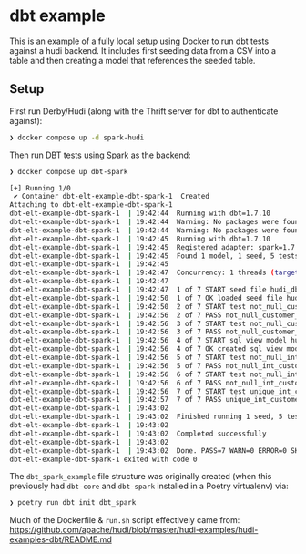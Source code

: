 # dbt example

This is an example of a fully local setup using Docker to run dbt tests against a hudi backend.
It includes first seeding data from a CSV into a table and then creating a model that references the seeded table.

## Setup

First run Derby/Hudi (along with the Thrift server for dbt to authenticate against):

```bash
❯ docker compose up -d spark-hudi
```

Then run DBT tests using Spark as the backend:

```bash
❯ docker compose up dbt-spark

[+] Running 1/0
 ✔ Container dbt-elt-example-dbt-spark-1  Created                                                                                                                0.0s
Attaching to dbt-elt-example-dbt-spark-1
dbt-elt-example-dbt-spark-1  | 19:42:44  Running with dbt=1.7.10
dbt-elt-example-dbt-spark-1  | 19:42:44  Warning: No packages were found in packages.yml
dbt-elt-example-dbt-spark-1  | 19:42:44  Warning: No packages were found in packages.yml
dbt-elt-example-dbt-spark-1  | 19:42:45  Running with dbt=1.7.10
dbt-elt-example-dbt-spark-1  | 19:42:45  Registered adapter: spark=1.7.1
dbt-elt-example-dbt-spark-1  | 19:42:45  Found 1 model, 1 seed, 5 tests, 0 sources, 0 exposures, 0 metrics, 439 macros, 0 groups, 0 semantic models
dbt-elt-example-dbt-spark-1  | 19:42:45
dbt-elt-example-dbt-spark-1  | 19:42:47  Concurrency: 1 threads (target='dev')
dbt-elt-example-dbt-spark-1  | 19:42:47
dbt-elt-example-dbt-spark-1  | 19:42:47  1 of 7 START seed file hudi_dbt.customer_base .................................. [RUN]
dbt-elt-example-dbt-spark-1  | 19:42:50  1 of 7 OK loaded seed file hudi_dbt.customer_base .............................. [INSERT 599 in 3.38s]
dbt-elt-example-dbt-spark-1  | 19:42:50  2 of 7 START test not_null_customer_base_customer_id ........................... [RUN]
dbt-elt-example-dbt-spark-1  | 19:42:56  2 of 7 PASS not_null_customer_base_customer_id ................................. [PASS in 5.59s]
dbt-elt-example-dbt-spark-1  | 19:42:56  3 of 7 START test not_null_customer_base_store_id .............................. [RUN]
dbt-elt-example-dbt-spark-1  | 19:42:56  3 of 7 PASS not_null_customer_base_store_id .................................... [PASS in 0.20s]
dbt-elt-example-dbt-spark-1  | 19:42:56  4 of 7 START sql view model hudi_dbt.int_customers_per_store ................... [RUN]
dbt-elt-example-dbt-spark-1  | 19:42:56  4 of 7 OK created sql view model hudi_dbt.int_customers_per_store .............. [OK in 0.14s]
dbt-elt-example-dbt-spark-1  | 19:42:56  5 of 7 START test not_null_int_customers_per_store_store_id .................... [RUN]
dbt-elt-example-dbt-spark-1  | 19:42:56  5 of 7 PASS not_null_int_customers_per_store_store_id .......................... [PASS in 0.31s]
dbt-elt-example-dbt-spark-1  | 19:42:56  6 of 7 START test not_null_int_customers_per_store_total_customers ............. [RUN]
dbt-elt-example-dbt-spark-1  | 19:42:56  6 of 7 PASS not_null_int_customers_per_store_total_customers ................... [PASS in 0.16s]
dbt-elt-example-dbt-spark-1  | 19:42:56  7 of 7 START test unique_int_customers_per_store_store_id ...................... [RUN]
dbt-elt-example-dbt-spark-1  | 19:42:57  7 of 7 PASS unique_int_customers_per_store_store_id ............................ [PASS in 0.33s]
dbt-elt-example-dbt-spark-1  | 19:43:02
dbt-elt-example-dbt-spark-1  | 19:43:02  Finished running 1 seed, 5 tests, 1 view model in 0 hours 0 minutes and 16.84 seconds (16.84s).
dbt-elt-example-dbt-spark-1  | 19:43:02
dbt-elt-example-dbt-spark-1  | 19:43:02  Completed successfully
dbt-elt-example-dbt-spark-1  | 19:43:02
dbt-elt-example-dbt-spark-1  | 19:43:02  Done. PASS=7 WARN=0 ERROR=0 SKIP=0 TOTAL=7
dbt-elt-example-dbt-spark-1 exited with code 0
```

The `dbt_spark_example` file structure was originally created (when this previously had `dbt-core` and `dbt-spark` installed in a
Poetry virtualenv) via:

```bash
❯ poetry run dbt init dbt_spark
```

Much of the Dockerfile & `run.sh` script effectively came from: https://github.com/apache/hudi/blob/master/hudi-examples/hudi-examples-dbt/README.md
